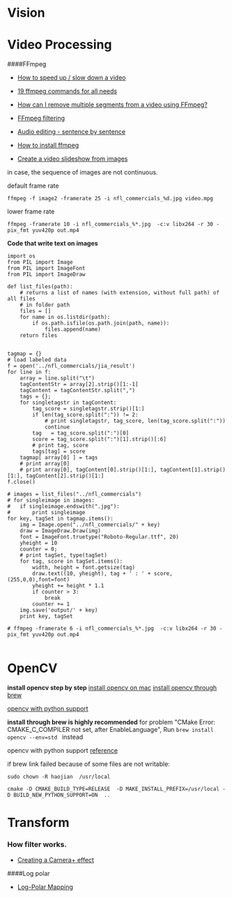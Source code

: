 Vision
===================

Video Processing
===

####FFmpeg

- [How to speed up / slow down a video](https://trac.ffmpeg.org/wiki/How%20to%20speed%20up%20/%20slow%20down%20a%20video)
- [19 ffmpeg commands for all needs](http://www.catswhocode.com/blog/19-ffmpeg-commands-for-all-needs)
- [How can I remove multiple segments from a video using FFmpeg?](http://superuser.com/questions/681885/how-can-i-remove-multiple-segments-from-a-video-using-ffmpeg)
- [FFmpeg filtering](http://trac.ffmpeg.org/wiki/FilteringGuide)
- [Audio editing - sentence by sentence](http://www-ie.meijo-u.ac.jp/~banno/spLibs/spwave/index.html)
- [How to install ffmpeg](http://www.renevolution.com/how-to-install-ffmpeg-on-mac-os-x/)

- [Create a video slideshow from images](https://trac.ffmpeg.org/wiki/Create%20a%20video%20slideshow%20from%20images)

in case, the sequence of images are not continuous.

default frame rate
```
ffmpeg -f image2 -framerate 25 -i nfl_commercials_%d.jpg video.mpg
```

lower frame rate
``` 
ffmpeg -framerate 10 -i nfl_commercials_%*.jpg  -c:v libx264 -r 30 -pix_fmt yuv420p out.mp4
```

**Code that write text on images**

```
import os
from PIL import Image
from PIL import ImageFont
from PIL import ImageDraw 

def list_files(path):
    # returns a list of names (with extension, without full path) of all files 
    # in folder path
    files = []
    for name in os.listdir(path):
        if os.path.isfile(os.path.join(path, name)):
            files.append(name)
    return files


tagmap = {}
# load labeled data
f = open('../nfl_commercials/jia_result')
for line in f:
	array = line.split("\t")
	tagContentStr = array[2].strip()[1:-1]
	tagContent = tagContentStr.split(",")
	tags = {};
	for singletagstr in tagContent:
		tag_score = singletagstr.strip()[1:]
		if len(tag_score.split(":")) != 2:
			# print singletagstr, tag_score, len(tag_score.split(":"))
			continue
		tag   = tag_score.split(":")[0]
		score = tag_score.split(":")[1].strip()[:6]
		# print tag, score
		tags[tag] = score
	tagmap[ array[0] ] = tags
	# print array[0]
	# print array[0], tagContent[0].strip()[1:], tagContent[1].strip()[1:], tagContent[2].strip()[1:]
f.close()

# images = list_files("../nfl_commercials")
# for singleimage in images:
# 	if singleimage.endswith(".jpg"):
# 		print singleimage
for key, tagSet in tagmap.items():
	img = Image.open("../nfl_commercials/" + key)
	draw = ImageDraw.Draw(img)
	font = ImageFont.truetype("Roboto-Regular.ttf", 20)
	yheight = 10
	counter = 0;
	# print tagSet, type(tagSet)
	for tag, score in tagSet.items():
		width, height = font.getsize(tag)
		draw.text((10, yheight), tag + ' : ' + score, (255,0,0),font=font)
		yheight += height * 1.1
		if counter > 3:
			break
		counter += 1
	img.save('output/' + key)
	print key, tagSet

# ffmpeg -framerate 6 -i nfl_commercials_%*.jpg  -c:v libx264 -r 30 -pix_fmt yuv420p out.mp4


```

OpenCV
===

**install opencv step by step**
[install opencv on mac](http://mac-opencv-projects.blogspot.com/2014/01/installing-opencv-on-mac-os-x-1091.html)
[install opencv through brew](https://jjyap.wordpress.com/2014/05/24/installing-opencv-2-4-9-on-mac-osx-with-python-support/)

[opencv with python support](http://www.daveperrett.com/articles/2010/12/14/face-detection-with-osx-and-python/)

**install through brew is highly recommended**
for problem "CMake Error: CMAKE_C_COMPILER not set, after EnableLanguage", Run ``brew install opencv --env=std `` instead

opencv with python support [reference](http://stackoverflow.com/questions/18729495/installing-opencv-with-python-module-on-centos-goes-wrong)

if brew link failed because of some files are not writable:

``sudo chown -R haojian  /usr/local``


```
cmake -D CMAKE_BUILD_TYPE=RELEASE  -D MAKE_INSTALL_PREFIX=/usr/local -D BUILD_NEW_PYTHON_SUPPORT=ON  ..
```

Transform
===

### How filter works.
- [Creating a Camera+ effect](http://taptaptap.com/blog/creating-a-camera-plus-fx/)


####Log polar

- [Log-Polar Mapping](http://users.isr.ist.utl.pt/~alex/Projects/TemplateTracking/logpolar.htm)



